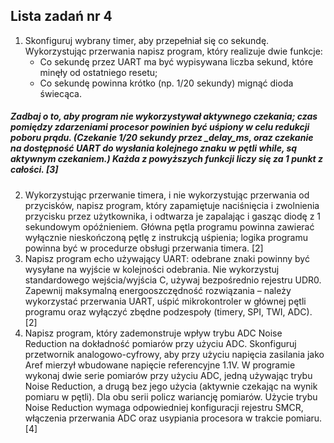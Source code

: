 ## Lista zadań nr 4
1. Skonfiguruj wybrany timer, aby przepełniał się co sekundę. Wykorzystując przerwania napisz program, który realizuje dwie funkcje:
    - Co sekundę przez UART ma być wypisywana liczba sekund, które minęły od ostatniego resetu;
    - Co sekundę powinna krótko (np. 1/20 sekundy) mignąć dioda świecąca.
##### Zadbaj o to, aby program nie wykorzystywał aktywnego czekania; czas pomiędzy zdarzeniami procesor powinien być uśpiony w celu redukcji poboru prądu. (Czekanie 1/20 sekundy przez _delay_ms, oraz czekanie na dostępność UART do wysłania kolejnego znaku w pętli while, są aktywnym czekaniem.) Każda z powyższych funkcji liczy się za 1 punkt z całości. [3]
2. Wykorzystując przerwanie timera, i nie wykorzystując przerwania od przycisków, napisz program, który zapamiętuje naciśnięcia i zwolnienia przycisku przez użytkownika, i odtwarza je zapalając i gasząc diodę z 1 sekundowym opóźnieniem. Główna pętla programu powinna zawierać wyłącznie nieskończoną pętlę z instrukcją uśpienia; logika programu powinna być w procedurze obsługi przerwania timera. [2]
3. Napisz program echo używający UART: odebrane znaki powinny być wysyłane na wyjście w kolejności odebrania. Nie wykorzystuj standardowego wejścia/wyjścia C, używaj bezpośrednio rejestru UDR0. Zapewnij maksymalną energooszczędność rozwiązania – należy wykorzystać przerwania UART, uśpić mikrokontroler w głównej pętli programu oraz wyłączyć zbędne podzespoły (timery, SPI, TWI, ADC). [2]
4. Napisz program, który zademonstruje wpływ trybu ADC Noise Reduction na dokładność pomiarów przy użyciu ADC. Skonfiguruj przetwornik analogowo-cyfrowy, aby przy użyciu napięcia zasilania jako Aref mierzył wbudowane napięcie referencyjne 1.1V. W programie wykonaj dwie serie pomiarów przy użyciu ADC, jedną używając trybu Noise Reduction, a drugą bez jego użycia (aktywnie czekając na wynik pomiaru w pętli). Dla obu serii policz wariancję pomiarów. Użycie trybu Noise Reduction wymaga odpowiedniej konfiguracji rejestru SMCR, włączenia przerwania ADC oraz usypiania procesora w trakcie pomiaru. [4]